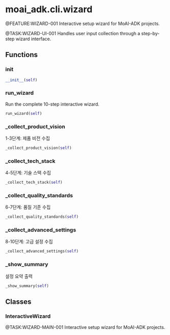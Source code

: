 # moai_adk.cli.wizard

@FEATURE:WIZARD-001 Interactive setup wizard for MoAI-ADK projects.

@TASK:WIZARD-UI-001 Handles user input collection through a step-by-step wizard interface.

## Functions

### __init__

```python
__init__(self)
```

### run_wizard

Run the complete 10-step interactive wizard.

```python
run_wizard(self)
```

### _collect_product_vision

1-3단계: 제품 비전 수집

```python
_collect_product_vision(self)
```

### _collect_tech_stack

4-5단계: 기술 스택 수집

```python
_collect_tech_stack(self)
```

### _collect_quality_standards

6-7단계: 품질 기준 수집

```python
_collect_quality_standards(self)
```

### _collect_advanced_settings

8-10단계: 고급 설정 수집

```python
_collect_advanced_settings(self)
```

### _show_summary

설정 요약 출력

```python
_show_summary(self)
```

## Classes

### InteractiveWizard

@TASK:WIZARD-MAIN-001 Interactive setup wizard for MoAI-ADK projects.
